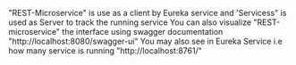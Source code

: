"REST-Microservice" is use as a client by Eureka service and 'Servicess" is used as Server to track the running service
You can also visualize "REST-microservice" the interface using swagger documentation "http://localhost:8080/swagger-ui"
You may also see in Eureka Service i.e how many service is running "http://localhost:8761/" 
